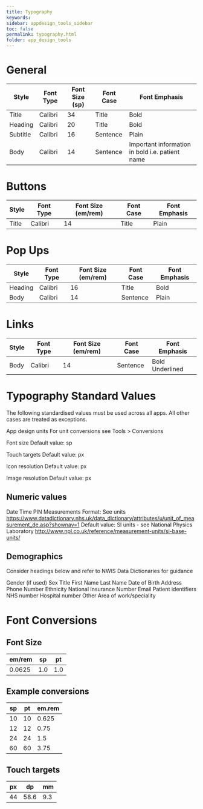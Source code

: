 ```yaml
---
title: Typography
keywords:
sidebar: appdesign_tools_sidebar
toc: false
permalink: typography.html
folder: app_design_tools 
---
```



# General
| Style    | Font Type | Font Size (sp) | Font Case | Font Emphasis                                   |
|----------|-----------|----------------|-----------|-------------------------------------------------|
| Title    | Calibri   | 34             | Title     | Bold                                            |
| Heading  | Calibri   | 20             | Title     | Bold                                            |
| Subtitle | Calibri   | 16             | Sentence  | Plain                                           |
| Body     | Calibri   | 14             | Sentence  | Important information in bold i.e. patient name |

# Buttons

| Style | Font Type | Font Size (em/rem) | Font Case | Font Emphasis |
|-------|-----------|--------------------|-----------|---------------|
| Title | Calibri   | 14                 | Title     | Plain         |

# Pop Ups

| Style   | Font Type | Font Size (em/rem) | Font Case | Font Emphasis |
|---------|-----------|--------------------|-----------|---------------|
| Heading | Calibri   | 16                 | Title     | Bold          |
| Body    | Calibri   | 14                 | Sentence  | Plain         |

# Links

| Style | Font Type | Font Size (em/rem) | Font Case | Font Emphasis   |
|-------|-----------|--------------------|-----------|-----------------|
| Body  | Calibri   | 14                 | Sentence  | Bold Underlined |

# Typography Standard Values

The following standardised values must be used across all apps. All other cases are treated as exceptions.

App design units
For unit conversions see Tools > Conversions

Font size
Default value: sp

Touch targets
Default value: px

Icon resolution
Default value: px

Image resolution
Default value: px

## Numeric values
Date
Time
PIN
Measurements
Format: See units https://www.datadictionary.nhs.uk/data_dictionary/attributes/u/unit_of_measurement_de.asp?shownav=1
Default value: SI units - see National Physics Laboratory http://www.npl.co.uk/reference/measurement-units/si-base-units/


## Demographics 
Consider headings below and refer to NWIS Data Dictionaries for guidance

Gender (if used)
Sex
Title
First Name
Last Name
Date of Birth
Address
Phone Number
Ethnicity
National Insurance Number
Email
Patient identifiers
NHS number
Hospital number
Other
Area of work/speciality



# Font Conversions

## Font Size
| em/rem | sp  | pt  |
|--------|-----|-----|
| 0.0625 | 1.0 | 1.0 |

## Example conversions

| sp | pt | em.rem |
|----|----|--------|
| 10 | 10 | 0.625  |
| 12 | 12 | 0.75   |
| 24 | 24 | 1.5    |
| 60 | 60 | 3.75   |

## Touch targets
| px | dp   | mm  |
|----|------|-----|
| 44 | 58.6 | 9.3 |